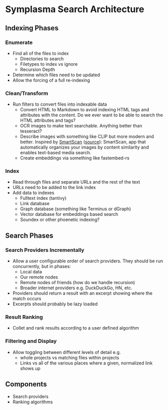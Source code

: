 # Symplasma Search Architecture

## Indexing Phases

### Enumerate

- Find all of the files to index
  - Directories to search
  - Filetypes to index vs ignore
  - Recursion Depth
- Determine which files need to be updated
- Allow the forcing of a full re-indexing

### Clean/Transform

- Run filters to convert files into indexable data
  - Convert HTML to Markdown to avoid indexing HTML tags and attributes with the content. Do we ever want to be able to search the HTML attributes and tags?
  - OCR images to make text searchable. Anything better than tesseract?
  - Describe images with something like CLIP but more modern and better. Inspired by [SmartScan](https://f-droid.org/en/packages/com.fpf.smartscan/) ([source](https://github.com/dev-diaries41/smartscan)): SmartScan, app that automatically organizes your images by content similarity and enables text-based media search.
  - Create embeddings via something like fastembed-rs

### Index

- Read through files and separate URLs and the rest of the text
- URLs need to be added to the link index
- Add data to indexes
  - Fulltext index (tantivy)
  - Link database
  - Graph database (something like Terminus or dGraph)
  - Vector database for embeddings based search
  - Soundex or other phoenetic indexing?

## Search Phases

### Search Providers Incrementally

- Allow a user configurable order of search providers. They should be run concurrently, but in phases:
  - Local data
  - Our remote nodes
  - Remote nodes of friends (how do we handle recursion)
  - Broader internet providers e.g. DuckDuckGo, HN, etc.
- Providers should return a result with an excerpt showing where the match occurs
- Excerpts should probably be lazy loaded

### Result Ranking

- Collet and rank results according to a user defined algorithm

### Filtering and Display

- Allow toggling between different levels of detail e.g.
  - whole projects vs matching files within projects
  - Links vs all of the various places where a given, normalized link shows up

## Components

- Search providers
- Ranking algorithms
